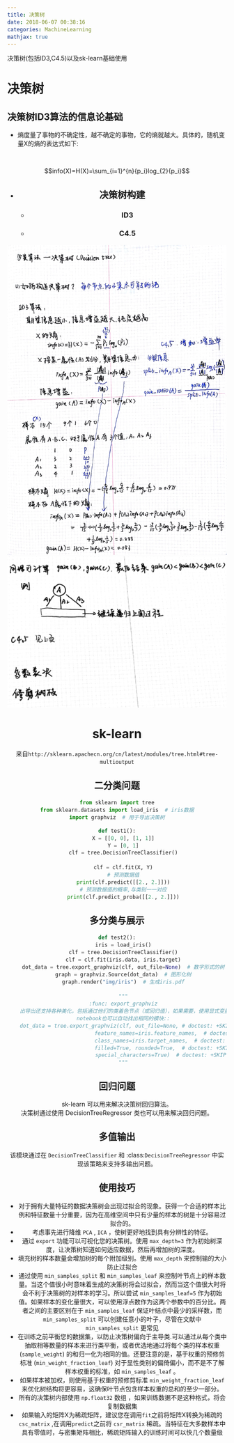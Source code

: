 ```yaml
---
title: 决策树
date: 2018-06-07 00:38:16
categories: MachineLearning
mathjax: true
---
```

决策树(包括ID3,C4.5)以及sk-learn基础使用
<!-- more -->
#   决策树

##  决策树ID3算法的信息论基础

- 熵度量了事物的不确定性，越不确定的事物，它的熵就越大。具体的，随机变量X的熵的表达式如下:


​    <center> $$info(X)=H(X)=\sum_{i=1}^{n}{p_i}log_{2}{p_i}$$<center>

- ## 决策树构建

   -   ### ID3
   -   ### C4.5

<img src="/img/post/ml/decisiontree/decissiontree3.jpg">
<img src="/img/post/ml/decisiontree/decissiontree4.jpg">

#   sk-learn
来自`http://sklearn.apachecn.org/cn/latest/modules/tree.html#tree-multioutput`
## 二分类问题
```python
from sklearn import tree
from sklearn.datasets import load_iris  # iris数据
import graphviz  # 用于导出决策树
```
```python
def test1():
    X = [[0, 0], [1, 1]]
    Y = [0, 1]
    clf = tree.DecisionTreeClassifier()

    clf = clf.fit(X, Y)
    # 预测数据值
    print(clf.predict([[2., 2.]]))
    # 预测数据值的概率,与类别一一对应
    print(clf.predict_proba([[2., 2.]]))
```
##  多分类与展示
```python
def test2():
    iris = load_iris()
    clf = tree.DecisionTreeClassifier()
    clf = clf.fit(iris.data, iris.target)
    dot_data = tree.export_graphviz(clf, out_file=None)  # 数字形式的树
    graph = graphviz.Source(dot_data)  # 图形化树
    graph.render("img/iris")  # 生成iris.pdf

    """
    :func: export_graphviz
    出导出还支持各种美化，包括通过他们的类着色节点（或回归值），如果需要，使用显式变量和类名。Jupyter
    notebook也可以自动找出相同的模块::
    dot_data = tree.export_graphviz(clf, out_file=None, # doctest: +SKIP
                            feature_names=iris.feature_names,  # doctest: +SKIP
                            class_names=iris.target_names,  # doctest: +SKIP
                            filled=True, rounded=True,  # doctest: +SKIP
                            special_characters=True)  # doctest: +SKIP
    """
```
##  回归问题
sk-learn 可以用来解决决策树回归算法。  
决策树通过使用 DecisionTreeRegressor 类也可以用来解决回归问题。

##  多值输出
该模块通过在 `DecisionTreeClassifier` 和 :class:`DecisionTreeRegressor` 中实现该策略来支持多输出问题。
##  使用技巧
-   对于拥有大量特征的数据决策树会出现过拟合的现象。获得一个合适的样本比例和特征数量十分重要，因为在高维空间中只有少量的样本的树是十分容易过拟合的。
-   考虑事先进行降维 `PCA` , `ICA` ，使树更好地找到具有分辨性的特征。
-   通过 `export` 功能可以可视化您的决策树。使用 `max_depth=3` 作为初始树深度，让决策树知道如何适应数据，然后再增加树的深度。
-   填充树的样本数量会增加树的每个附加级别。使用 `max_depth` 来控制输的大小防止过拟合
-   通过使用 `min_samples_split` 和 `min_samples_leaf` 来控制叶节点上的样本数量。当这个值很小时意味着生成的决策树将会过拟合，然而当这个值很大时将会不利于决策树的对样本的学习。所以尝试 `min_samples_leaf=5` 作为初始值。如果样本的变化量很大，可以使用浮点数作为这两个参数中的百分比。两者之间的主要区别在于 `min_samples_leaf` 保证叶结点中最少的采样数，而 `min_samples_split` 可以创建任意小的叶子，尽管在文献中 `min_samples_split` 更常见
-   在训练之前平衡您的数据集，以防止决策树偏向于主导类.可以通过从每个类中抽取相等数量的样本来进行类平衡，或者优选地通过将每个类的样本权重 (`sample_weight`) 的和归一化为相同的值。还要注意的是，基于权重的预修剪标准 (`min_weight_fraction_leaf`) 对于显性类别的偏倚偏小，而不是不了解样本权重的标准，如 `min_samples_leaf` 。
-   如果样本被加权，则使用基于权重的预修剪标准 `min_weight_fraction_leaf` 来优化树结构将更容易，这确保叶节点包含样本权重的总和的至少一部分。
-   所有的决策树内部使用 `np.float32` 数组 ，如果训练数据不是这种格式，将会复制数据集
-   如果输入的矩阵X为稀疏矩阵，建议您在调用`fit`之前将矩阵X转换为稀疏的`csc_matrix` ,在调用`predict`之前将 `csr_matrix` 稀疏。当特征在大多数样本中具有零值时，与密集矩阵相比，稀疏矩阵输入的训练时间可以快几个数量级
